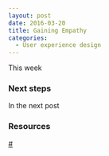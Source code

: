 ```yaml
---
layout: post
date: 2016-03-20
title: Gaining Empathy
categories:
  - User experience design
---
```


This week

### Next steps

In the next post

### Resources

<a href="#" target="_blank">#</a>
